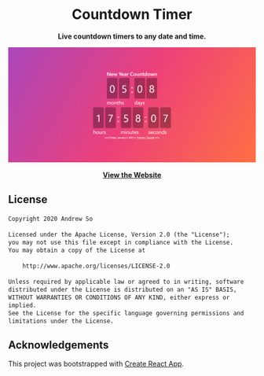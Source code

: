 <div align="center">
  <h1>Countdown Timer</h1>
  <p><b>Live countdown timers to any date and time.</b></p>
  <p><img src="docs/images/screenshot.png" /></p>
  <p>
    <a href="https://soandrew.github.io/countdown-timer"><b>View the Website</b></a>
  </p>
</div>

## License

    Copyright 2020 Andrew So
    
    Licensed under the Apache License, Version 2.0 (the "License");
    you may not use this file except in compliance with the License.
    You may obtain a copy of the License at
    
        http://www.apache.org/licenses/LICENSE-2.0
    
    Unless required by applicable law or agreed to in writing, software
    distributed under the License is distributed on an "AS IS" BASIS,
    WITHOUT WARRANTIES OR CONDITIONS OF ANY KIND, either express or implied.
    See the License for the specific language governing permissions and
    limitations under the License.

## Acknowledgements

This project was bootstrapped with [Create React App](https://github.com/facebook/create-react-app).
